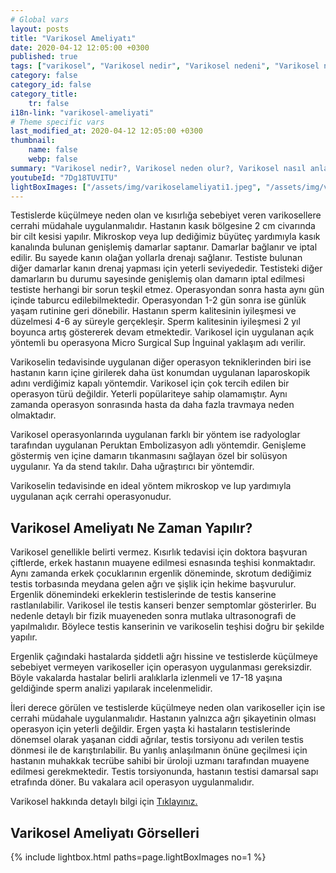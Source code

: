 ```yaml
---
# Global vars
layout: posts
title: "Varikosel Ameliyatı"
date: 2020-04-12 12:05:00 +0300
published: true
tags: ["varikosel", "Varikosel nedir", "Varikosel nedeni", "Varikosel nasıl olur", "varikosel nasıl görünür", "varikosel oluşumu", "Varikosel teşhis", "varikosel belirti", "Varikosel ameliyatı ne zaman", "Varikosel ameliyatı nedir", "Varikosel ameliyatı nasıl yapılır", "Varikosel tedavi", "varikosel çözümü", "varikosel ameliyatı", "varikosel kısırlığı", "sperm sayısı tedavi", "sperm sayısı arttırma"]
category: false
category_id: false
category_title:
    tr: false
i18n-link: "varikosel-ameliyati"
# Theme specific vars
last_modified_at: 2020-04-12 12:05:00 +0300
thumbnail:
    name: false
    webp: false
summary: "Varikosel nedir?, Varikosel neden olur?, Varikosel nasıl anlaşılır?, Varikosel teşhisi? , Varikosel ne zaman ameliyat edilmeli? , Varikosel ameliyatı nedir?,  Varikosel ameliyatı nasıl yapılır?, Varikosel tedavisi?"
youtubeId: "7Dg18TUVITU"
lightBoxImages: ["/assets/img/varikoselameliyati1.jpeg", "/assets/img/varikoselameliyati2.jpeg"]
---
```






Testislerde küçülmeye neden olan ve kısırlığa sebebiyet veren varikosellere cerrahi müdahale uygulanmalıdır. Hastanın kasık bölgesine 2 cm civarında bir cilt kesisi yapılır. Mikroskop veya lup dediğimiz büyüteç yardımıyla kasık kanalında bulunan genişlemiş damarlar saptanır. Damarlar bağlanır ve iptal edilir. Bu sayede kanın olağan yollarla drenajı sağlanır. Testiste bulunan diğer damarlar kanın drenaj yapması için yeterli seviyededir. Testisteki diğer damarların bu durumu sayesinde genişlemiş olan damarın iptal edilmesi testiste herhangi bir sorun teşkil etmez. Operasyondan sonra hasta aynı gün içinde taburcu edilebilmektedir. Operasyondan 1-2 gün sonra ise günlük yaşam rutinine geri dönebilir. Hastanın sperm kalitesinin iyileşmesi ve düzelmesi 4-6 ay süreyle gerçekleşir. Sperm kalitesinin iyileşmesi 2 yıl boyunca artış göstererek devam etmektedir. Varikosel için uygulanan açık yöntemli bu operasyona Micro Surgical Sup İnguinal yaklaşım adı verilir.

Varikoselin tedavisinde uygulanan diğer operasyon tekniklerinden biri ise hastanın karın içine girilerek daha üst konumdan uygulanan laparoskopik adını verdiğimiz kapalı yöntemdir. Varikosel için çok tercih edilen bir operasyon türü değildir. Yeterli popülariteye sahip olamamıştır. Aynı zamanda operasyon sonrasında hasta da daha fazla travmaya neden olmaktadır.

Varikosel operasyonlarında uygulanan farklı bir yöntem ise radyologlar tarafından uygulanan Peruktan Embolizasyon adlı yöntemdir. Genişleme göstermiş ven içine damarın tıkanmasını sağlayan özel bir solüsyon uygulanır. Ya da stend takılır. Daha uğraştırıcı bir yöntemdir.

Varikoselin tedavisinde en ideal yöntem mikroskop ve lup yardımıyla uygulanan açık cerrahi operasyonudur.

## Varikosel Ameliyatı Ne Zaman Yapılır?

Varikosel genellikle belirti vermez. Kısırlık tedavisi için doktora başvuran çiftlerde, erkek hastanın muayene edilmesi esnasında teşhisi konmaktadır. Aynı zamanda erkek çocuklarının ergenlik döneminde, skrotum dediğimiz testis torbasında meydana gelen ağrı ve şişlik için hekime başvurulur. Ergenlik dönemindeki erkeklerin testislerinde de testis kanserine rastlanılabilir. Varikosel ile testis kanseri benzer semptomlar gösterirler. Bu nedenle detaylı bir fizik muayeneden sonra mutlaka ultrasonografi de yapılmalıdır. Böylece testis kanserinin ve varikoselin teşhisi doğru bir şekilde yapılır.

Ergenlik çağındaki hastalarda şiddetli ağrı hissine ve testislerde küçülmeye sebebiyet vermeyen varikoseller için operasyon uygulanması gereksizdir. Böyle vakalarda hastalar belirli aralıklarla izlenmeli ve 17-18 yaşına geldiğinde sperm analizi yapılarak incelenmelidir.

İleri derece görülen ve testislerde küçülmeye neden olan varikoseller için ise cerrahi müdahale uygulanmalıdır. Hastanın yalnızca ağrı şikayetinin olması operasyon için yeterli değildir. Ergen yaşta ki hastaların testislerinde dönemsel olarak yaşanan ciddi ağrılar, testis torsiyonu adı verilen testis dönmesi ile de karıştırılabilir. Bu yanlış anlaşılmanın önüne geçilmesi için hastanın muhakkak tecrübe sahibi bir üroloji uzmanı tarafından muayene edilmesi gerekmektedir. Testis torsiyonunda, hastanın testisi damarsal sapı etrafında döner. Bu vakalara acil operasyon uygulanmalıdır.


Varikosel hakkında detaylı bilgi için [Tıklayınız.](https://www.onoluroloji.com/varikosel)

## Varikosel Ameliyatı Görselleri

{% include lightbox.html paths=page.lightBoxImages no=1 %}
